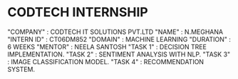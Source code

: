 # CODTECH INTERNSHIP

"COMPANY" : CODTECH IT SOLUTIONS PVT.LTD
"NAME" : N.MEGHANA
"INTERN ID" : CT06DM852
"DOMAIN" : MACHINE LEARNING
"DURATION" : 6 WEEKS
"MENTOR" : NEELA SANTOSH
"TASK 1" : DECISION TREE IMPLEMENTATION.
"TASK 2" : SENTIMENT ANALYSIS WITH NLP.
"TASK 3" : IMAGE CLASSIFICATION MODEL.
"TASK 4" : RECOMMENDATION SYSTEM.
